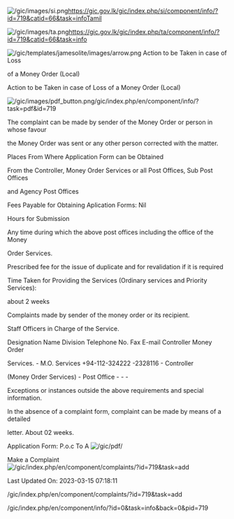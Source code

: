 <!-- Source: https://gic.gov.lk/gic/index.php/en/component/info/?id=719&catid=66&task=info -->

![/gic/images/si.png](/gic/images/si.png)https://gic.gov.lk/gic/index.php/si/component/info/?id=719&catid=66&task=infoTamil

![/gic/images/ta.png](/gic/images/ta.png)https://gic.gov.lk/gic/index.php/ta/component/info/?id=719&catid=66&task=info

![/gic/templates/jamesolite/images/arrow.png](/gic/templates/jamesolite/images/arrow.png) Action to be Taken in case of Loss

of a Money Order (Local)

Action to be Taken in case of Loss of a Money Order (Local)

![/gic/images/pdf_button.png](/gic/images/pdf_button.png)/gic/index.php/en/component/info/?task=pdf&id=719

The complaint can be made by sender of the Money Order or person in whose favour

the Money Order was sent or any other person corrected with the matter.

Places From Where Application Form can be Obtained

From the Controller, Money Order Services or all Post Offices, Sub Post Offices

and Agency Post Offices

Fees Payable for Obtaining Aplication Forms: Nil

Hours for Submission

Any time during which the above post offices including the office of the Money

Order Services.

Prescribed fee for the issue of duplicate and for revalidation if it is required

Time Taken for Providing the Services (Ordinary services and Priority Services):

about 2 weeks

Complaints made by sender of the money order or its recipient.

Staff Officers in Charge of the Service.

Designation Name Division Telephone No. Fax E-mail Controller Money Order

Services. - M.O. Services +94-112-324222 -2328116 - Controller

(Money Order Services) - Post Office - - -

Exceptions or instances outside the above requirements and special information.

In the absence of a complaint form, complaint can be made by means of a detailed

letter. About 02 weeks.

Application Form: P.o.c To A ![/gic/pdf/](/gic/pdf/)

Make a Complaint ![/gic/index.php/en/component/complaints/?id=719&task=add](/gic/index.php/en/component/complaints/?id=719&task=add)

Last Updated On: 2023-03-15 07:18:11

/gic/index.php/en/component/complaints/?id=719&task=add

/gic/index.php/en/component/info/?id=0&task=info&back=0&pid=719